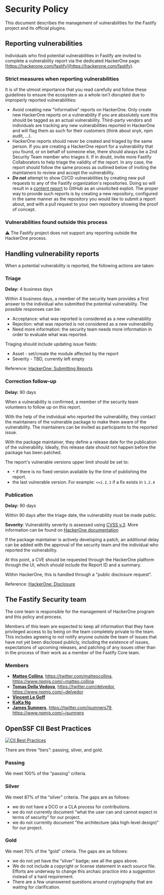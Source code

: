 # Security Policy

This document describes the management of vulnerabilities for the Fastify
project and its official plugins.

## Reporting vulnerabilities

Individuals who find potential vulnerabilities in Fastify are invited to
complete a vulnerability report via the dedicated HackerOne page:
[https://hackerone.com/fastify](https://hackerone.com/fastify).

### Strict measures when reporting vulnerabilities

It is of the utmost importance that you read carefully and follow these
guidelines to ensure the ecosystem as a whole isn't disrupted due to improperly
reported vulnerabilities:

* Avoid creating new "informative" reports on HackerOne. Only create new
  HackerOne reports on a vulnerability if you are absolutely sure this should be
  tagged as an actual vulnerability. Third-party vendors and individuals are
  tracking any new vulnerabilities reported in HackerOne and will flag them as
  such for their customers (think about snyk, npm audit, ...).
* HackerOne reports should never be created and triaged by the same person. If
  you are creating a HackerOne report for a vulnerability that you found, or on
  behalf of someone else, there should always be a 2nd Security Team member who
  triages it. If in doubt, invite more Fastify Collaborators to help triage the
  validity of the report. In any case, the report should follow the same process
  as outlined below of inviting the maintainers to review and accept the
  vulnerability.
* ***Do not*** attempt to show CI/CD vulnerabilities by creating new pull
  requests to any of the Fastify organization's repositories. Doing so will
  result in a [content report][cr] to GitHub as an unsolicited exploit.
  The proper way to provide such reports is by creating a new repository,
  configured in the same manner as the repository you would like to submit
  a report about, and with a pull request to your own repository showing
  the proof of concept.

[cr]: https://docs.github.com/en/communities/maintaining-your-safety-on-github/reporting-abuse-or-spam#reporting-an-issue-or-pull-request

### Vulnerabilities found outside this process

⚠ The Fastify project does not support any reporting outside the HackerOne
process.

## Handling vulnerability reports

When a potential vulnerability is reported, the following actions are taken:

### Triage

**Delay:** 4 business days

Within 4 business days, a member of the security team provides a first answer to
the individual who submitted the potential vulnerability. The possible responses
can be:

* Acceptance: what was reported is considered as a new vulnerability
* Rejection: what was reported is not considered as a new vulnerability
* Need more information: the security team needs more information in order to
  evaluate what was reported.

Triaging should include updating issue fields:
* Asset - set/create the module affected by the report
* Severity - TBD, currently left empty

Reference: [HackerOne: Submitting
Reports](https://docs.hackerone.com/hackers/submitting-reports.html)

### Correction follow-up

**Delay:** 90 days

When a vulnerability is confirmed, a member of the security team volunteers to
follow up on this report.

With the help of the individual who reported the vulnerability, they contact the
maintainers of the vulnerable package to make them aware of the vulnerability.
The maintainers can be invited as participants to the reported issue.

With the package maintainer, they define a release date for the publication of
the vulnerability. Ideally, this release date should not happen before the
package has been patched.

The report's vulnerable versions upper limit should be set to:
* `*` if there is no fixed version available by the time of publishing the
  report.
* the last vulnerable version. For example: `<=1.2.3` if a fix exists in `1.2.4`

### Publication

**Delay:** 90 days

Within 90 days after the triage date, the vulnerability must be made public.

**Severity**: Vulnerability severity is assessed using [CVSS
v.3](https://www.first.org/cvss/user-guide). More information can be found on
[HackerOne documentation](https://docs.hackerone.com/hackers/severity.html)

If the package maintainer is actively developing a patch, an additional delay
can be added with the approval of the security team and the individual who
reported the vulnerability.

At this point, a CVE should be requested through the HackerOne platform through
the UI, which should include the Report ID and a summary.

Within HackerOne, this is handled through a "public disclosure request".

Reference: [HackerOne:
Disclosure](https://docs.hackerone.com/hackers/disclosure.html)

## The Fastify Security team

The core team is responsible for the management of HackerOne program and this
policy and process.

Members of this team are expected to keep all information that they have
privileged access to by being on the team completely private to the team. This
includes agreeing to not notify anyone outside the team of issues that have not
yet been disclosed publicly, including the existence of issues, expectations of
upcoming releases, and patching of any issues other than in the process of their
work as a member of the Fastify Core team.

### Members

* [__Matteo Collina__](https://github.com/mcollina),
  <https://twitter.com/matteocollina>, <https://www.npmjs.com/~matteo.collina>
* [__Tomas Della Vedova__](https://github.com/delvedor),
  <https://twitter.com/delvedor>, <https://www.npmjs.com/~delvedor>
* [__Vincent Le Goff__](https://github.com/zekth)
* [__KaKa Ng__](https://github.com/climba03003)
* [__James Sumners__](https://github.com/jsumners),
  <https://twitter.com/jsumners79>, <https://www.npmjs.com/~jsumners>

## OpenSSF CII Best Practices

[![CII Best Practices](https://bestpractices.coreinfrastructure.org/projects/7585/badge)](https://bestpractices.coreinfrastructure.org/projects/7585)

There are three “tiers”: passing, silver, and gold.

### Passing
We meet 100% of the “passing” criteria.

### Silver
We meet 87% of the “silver” criteria. The gaps are as follows:
  - we do not have a DCO or a CLA process for contributions.
  - we do not currently document
    “what the user can and cannot expect in terms of security” for our project.
  - we do not currently document ”the architecture (aka high-level design)”
    for our project.

### Gold
We meet 70% of the “gold” criteria. The gaps are as follows:
  - we do not yet have the “silver” badge; see all the gaps above.
  - We do not include a copyright or license statement in each source file.
    Efforts are underway to change this archaic practice into a
    suggestion instead of a hard requirement.
  - There are a few unanswered questions around cryptography that are
    waiting for clarification.

